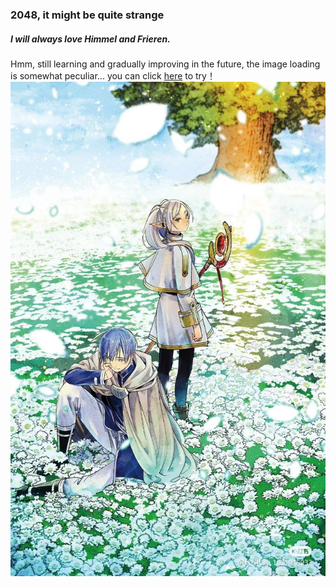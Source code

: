 ### 2048, it might be quite strange
##### I will always love Himmel and Frieren.
Hmm, still learning and gradually improving in the future, the image loading is somewhat peculiar...
you can click [here](https://mushroom0322.github.io/frieren2048/) to try！
![999.jpg](images/999.jpg)
